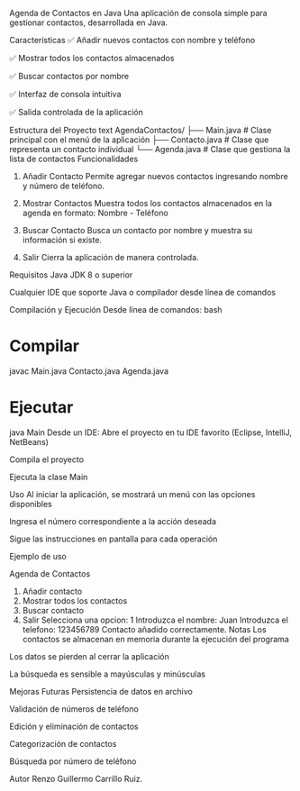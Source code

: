 Agenda de Contactos en Java
Una aplicación de consola simple para gestionar contactos, desarrollada en Java.

Características
✅ Añadir nuevos contactos con nombre y teléfono

✅ Mostrar todos los contactos almacenados

✅ Buscar contactos por nombre

✅ Interfaz de consola intuitiva

✅ Salida controlada de la aplicación

Estructura del Proyecto
text
AgendaContactos/
├── Main.java          # Clase principal con el menú de la aplicación
├── Contacto.java      # Clase que representa un contacto individual
└── Agenda.java        # Clase que gestiona la lista de contactos
Funcionalidades
1. Añadir Contacto
Permite agregar nuevos contactos ingresando nombre y número de teléfono.

2. Mostrar Contactos
Muestra todos los contactos almacenados en la agenda en formato: Nombre - Teléfono

3. Buscar Contacto
Busca un contacto por nombre y muestra su información si existe.

4. Salir
Cierra la aplicación de manera controlada.

Requisitos
Java JDK 8 o superior

Cualquier IDE que soporte Java o compilador desde línea de comandos

Compilación y Ejecución
Desde línea de comandos:
bash
# Compilar
javac Main.java Contacto.java Agenda.java

# Ejecutar
java Main
Desde un IDE:
Abre el proyecto en tu IDE favorito (Eclipse, IntelliJ, NetBeans)

Compila el proyecto

Ejecuta la clase Main

Uso
Al iniciar la aplicación, se mostrará un menú con las opciones disponibles

Ingresa el número correspondiente a la acción deseada

Sigue las instrucciones en pantalla para cada operación

Ejemplo de uso

Agenda de Contactos
1. Añadir contacto
2. Mostrar todos los contactos
3. Buscar contacto
4. Salir
Selecciona una opcion: 1
Introduzca el nombre: Juan
Introduzca el telefono: 123456789
Contacto añadido correctamente.
Notas
Los contactos se almacenan en memoria durante la ejecución del programa

Los datos se pierden al cerrar la aplicación

La búsqueda es sensible a mayúsculas y minúsculas

Mejoras Futuras
Persistencia de datos en archivo

Validación de números de teléfono

Edición y eliminación de contactos

Categorización de contactos

Búsqueda por número de teléfono

Autor
Renzo Guillermo Carrillo Ruiz.

